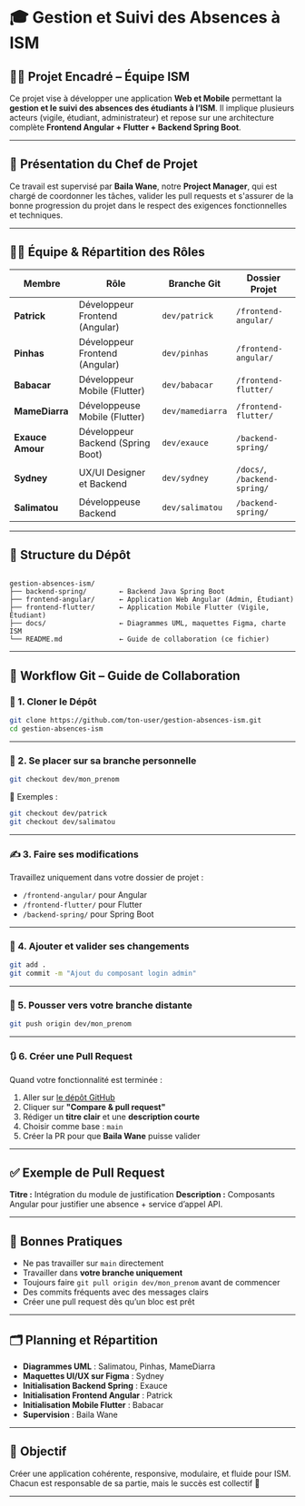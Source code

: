
# 🎓 Gestion et Suivi des Absences à ISM

## 👨‍🏫 Projet Encadré – Équipe ISM

Ce projet vise à développer une application **Web et Mobile** permettant la **gestion et le suivi des absences des étudiants à l’ISM**. Il implique plusieurs acteurs (vigile, étudiant, administrateur) et repose sur une architecture complète **Frontend Angular + Flutter + Backend Spring Boot**.

---

## 👋 Présentation du Chef de Projet

Ce travail est supervisé par **Baila Wane**, notre **Project Manager**, qui est chargé de coordonner les tâches, valider les pull requests et s'assurer de la bonne progression du projet dans le respect des exigences fonctionnelles et techniques.

---

## 🧑‍💻 Équipe & Répartition des Rôles

| Membre          | Rôle                            | Branche Git         | Dossier Projet             |
|------------------|----------------------------------|-----------------------|-----------------------------|
| **Patrick**        | Développeur Frontend (Angular)   | `dev/patrick`        | `/frontend-angular/`       |
| **Pinhas**         | Développeur Frontend (Angular)   | `dev/pinhas`         | `/frontend-angular/`       |
| **Babacar**        | Développeur Mobile (Flutter)     | `dev/babacar`        | `/frontend-flutter/`       |
| **MameDiarra**     | Développeuse Mobile (Flutter)    | `dev/mamediarra`     | `/frontend-flutter/`       |
| **Exauce Amour**   | Développeur Backend (Spring Boot)| `dev/exauce`         | `/backend-spring/`         |
| **Sydney**         | UX/UI Designer et Backend        | `dev/sydney`         | `/docs/`, `/backend-spring/` |
| **Salimatou**      | Développeuse Backend             | `dev/salimatou`      | `/backend-spring/`         |

---

## 📁 Structure du Dépôt

```

gestion-absences-ism/
├── backend-spring/        ← Backend Java Spring Boot
├── frontend-angular/      ← Application Web Angular (Admin, Étudiant)
├── frontend-flutter/      ← Application Mobile Flutter (Vigile, Étudiant)
├── docs/                  ← Diagrammes UML, maquettes Figma, charte ISM
└── README.md              ← Guide de collaboration (ce fichier)

````

---

## 🔄 Workflow Git – Guide de Collaboration

### 🔁 1. Cloner le Dépôt

```bash
git clone https://github.com/ton-user/gestion-absences-ism.git
cd gestion-absences-ism
````

---

### 🌿 2. Se placer sur sa branche personnelle

```bash
git checkout dev/mon_prenom
```

📌 Exemples :

```bash
git checkout dev/patrick
git checkout dev/salimatou
```

---

### ✍️ 3. Faire ses modifications

Travaillez uniquement dans votre dossier de projet :

* `/frontend-angular/` pour Angular
* `/frontend-flutter/` pour Flutter
* `/backend-spring/` pour Spring Boot

---

### 💾 4. Ajouter et valider ses changements

```bash
git add .
git commit -m "Ajout du composant login admin"
```

---

### 🚀 5. Pousser vers votre branche distante

```bash
git push origin dev/mon_prenom
```

---

### 🔃 6. Créer une Pull Request

Quand votre fonctionnalité est terminée :

1. Aller sur [le dépôt GitHub](https://github.com/ton-user/gestion-absences-ism)
2. Cliquer sur **"Compare & pull request"**
3. Rédiger un **titre clair** et une **description courte**
4. Choisir comme base : `main`
5. Créer la PR pour que **Baila Wane** puisse valider

---

## ✅ Exemple de Pull Request

**Titre :** Intégration du module de justification
**Description :** Composants Angular pour justifier une absence + service d’appel API.

---

## 📌 Bonnes Pratiques

* Ne pas travailler sur `main` directement
* Travailler dans **votre branche uniquement**
* Toujours faire `git pull origin dev/mon_prenom` avant de commencer
* Des commits fréquents avec des messages clairs
* Créer une pull request dès qu’un bloc est prêt

---

## 🗂 Planning et Répartition

* **Diagrammes UML** : Salimatou, Pinhas, MameDiarra
* **Maquettes UI/UX sur Figma** : Sydney
* **Initialisation Backend Spring** : Exauce
* **Initialisation Frontend Angular** : Patrick
* **Initialisation Mobile Flutter** : Babacar
* **Supervision** : Baila Wane

---

## 🧠 Objectif

Créer une application cohérente, responsive, modulaire, et fluide pour ISM. Chacun est responsable de sa partie, mais le succès est collectif 💪

---

```

